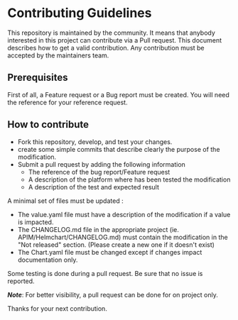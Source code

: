 # Contributing Guidelines

This repository is maintained by the community. It means that anybody interested in this project can contribute via a Pull request.
This document describes how to get a valid contribution.
Any contribution must be accepted by the maintainers team.

## Prerequisites

First of all, a Feature request or a Bug report must be created.
You will need the reference for your reference request.

## How to contribute 

- Fork this repository, develop, and test your changes.
- create some simple commits that describe clearly the purpose of the modification.
- Submit a pull request by adding the following information
    - The reference of the bug report/Feature request
    - A description of the platform where has been tested the modification
    - A description of the test and expected result

A minimal set of files must be updated :
- The value.yaml file must have a description of the modification if a value is impacted.
- The CHANGELOG.md file in the appropriate project (ie. APIM/Helmchart/CHANGELOG.md) must contain the modification in the "Not released" section. (Please create a new one if it doesn't exist)
- The Chart.yaml file must be changed except if changes impact documentation only.

Some testing is done during a pull request. Be sure that no issue is reported.

***Note***: For better visibility, a pull request can be done for on project only.


Thanks for your next contribution.